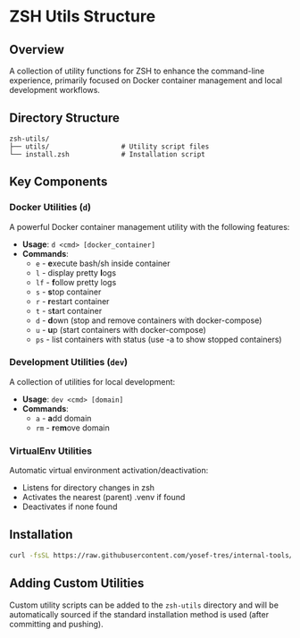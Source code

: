 # ZSH Utils Structure

## Overview

A collection of utility functions for ZSH to enhance the command-line experience, primarily focused on Docker container management and local development workflows.

## Directory Structure

```
zsh-utils/
├── utils/                  # Utility script files
└── install.zsh             # Installation script
```

## Key Components

### Docker Utilities (`d`)

A powerful Docker container management utility with the following features:

- **Usage**: `d <cmd> [docker_container]`
- **Commands**:
  - `e` - **e**xecute bash/sh inside container
  - `l` - display pretty **l**ogs
  - `lf` - **f**ollow pretty logs
  - `s` - **s**top container
  - `r` - **r**estart container
  - `t` - s**t**art container
  - `d` - **d**own (stop and remove containers with docker-compose)
  - `u` - **u**p (start containers with docker-compose)
  - `ps` - list containers with status (use -a to show stopped containers)

### Development Utilities (`dev`)

A collection of utilities for local development:

- **Usage**: `dev <cmd> [domain]`
- **Commands**:
  - `a` - **a**dd domain
  - `rm` - **r**e**m**ove domain

### VirtualEnv Utilities

Automatic virtual environment activation/deactivation:
- Listens for directory changes in zsh
- Activates the nearest (parent) .venv if found
- Deactivates if none found

## Installation

```bash
curl -fsSL https://raw.githubusercontent.com/yosef-tres/internal-tools/main/zsh-utils/install.zsh | zsh
```

## Adding Custom Utilities

Custom utility scripts can be added to the `zsh-utils` directory and will be automatically sourced if the standard installation method is used (after committing and pushing).
